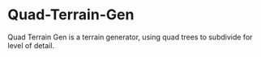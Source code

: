 # Quad-Terrain-Gen
Quad Terrain Gen is a terrain generator, using quad trees to subdivide for level of detail. 
